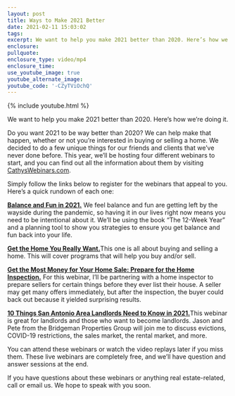 ```yaml
---
layout: post
title: Ways to Make 2021 Better
date: 2021-02-11 15:03:02
tags:
excerpt: We want to help you make 2021 better than 2020. Here’s how we’re doing it.
enclosure:
pullquote:
enclosure_type: video/mp4
enclosure_time:
use_youtube_image: true
youtube_alternate_image:
youtube_code: '-CZyTViOchQ'
---
```


{% include youtube.html %}

We want to help you make 2021 better than 2020. Here’s how we’re doing it.

Do you want 2021 to be way better than 2020? We can help make that happen, whether or not you’re interested in buying or selling a home. We decided to do a few unique things for our friends and clients that we’ve never done before. This year, we’ll be hosting four different webinars to start, and you can find out all the information about them by visiting [CathysWebinars.com](https://cathyswebinars.com/).&nbsp;

Simply follow the links below to register for the webinars that appeal to you. Here’s a quick rundown of each one:

[**Balance and Fun in 2021.**](http://balanceandfun.com) We feel balance and fun are getting left by the wayside during the pandemic, so having it in our lives right now means you need to be intentional about it. We’ll be using the book “The 12-Week Year” and a planning tool to show you strategies to ensure you get balance and fun back into your life.

[**Get the Home You Really Want.**](http://www.allthingshomebuying.com)This one is all about buying and selling a home. This will cover programs that will help you buy and/or sell.&nbsp;

[**Get the Most Money for Your Home Sale: Prepare for the Home Inspection.**](http://www.preparefortheinspeciton.com) For this webinar, I’ll be partnering with a home inspector to prepare sellers for certain things before they ever list their house. A seller may get many offers immediately, but after the inspection, the buyer could back out because it yielded surprising results.&nbsp;

[**10 Things San Antonio Area Landlords Need to Know in 2021.**](http://www.sanantoniolandlordwebinar.com)This webinar is great for landlords and those who want to become landlords. Jason and Pete from the Bridgeman Properties Group will join me to discuss evictions, COVID-19 restrictions, the sales market, the rental market, and more.

You can attend these webinars or watch the video replays later if you miss them. These live webinars are completely free, and we’ll have question and answer sessions at the end.

If you have questions about these webinars or anything real estate-related, call or email us. We hope to speak with you soon.
